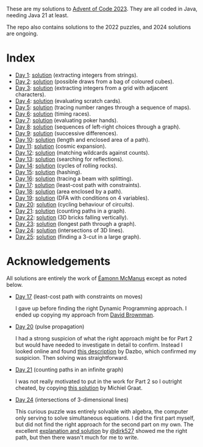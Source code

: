 These are my solutions to [Advent of Code 2023](https://adventofcode.com/2023).
They are all coded in Java, needing Java 21 at least.

The repo also contains solutions to the 2022 puzzles, and 2024 solutions are ongoing.

# Index

* [Day 1](https://adventofcode.com/2023/day/1): [solution](src/advent2023/Puzzle1.java) (extracting integers from strings).
* [Day 2](https://adventofcode.com/2023/day/2): [solution](src/advent2023/Puzzle2.java) (possible draws from a bag of coloured cubes).
* [Day 3](https://adventofcode.com/2023/day/3): [solution](src/advent2023/Puzzle3.java) (extracting integers from a grid with adjacent characters).
* [Day 4](https://adventofcode.com/2023/day/4): [solution](src/advent2023/Puzzle4.java) (evaluating scratch cards).
* [Day 5](https://adventofcode.com/2023/day/5): [solution](src/advent2023/Puzzle5.java) (tracing number ranges through a sequence of maps).
* [Day 6](https://adventofcode.com/2023/day/6): [solution](src/advent2023/Puzzle6.java) (timing races).
* [Day 7](https://adventofcode.com/2023/day/7): [solution](src/advent2023/Puzzle7.java) (evaluating poker hands).
* [Day 8](https://adventofcode.com/2023/day/8): [solution](src/advent2023/Puzzle8.java) (sequences of left-right choices through a graph).
* [Day 9](https://adventofcode.com/2023/day/9): [solution](src/advent2023/Puzzle9.java) (successive differences).
* [Day 10](https://adventofcode.com/2023/day/10): [solution](src/advent2023/Puzzle10.java) (length and enclosed area of a path).
* [Day 11](https://adventofcode.com/2023/day/11): [solution](src/advent2023/Puzzle11.java) (cosmic expansion).
* [Day 12](https://adventofcode.com/2023/day/12): [solution](src/advent2023/Puzzle12.java) (matching wildcards against counts).
* [Day 13](https://adventofcode.com/2023/day/13): [solution](src/advent2023/Puzzle13.java) (searching for reflections).
* [Day 14](https://adventofcode.com/2023/day/14): [solution](src/advent2023/Puzzle14.java) (cycles of rolling rocks).
* [Day 15](https://adventofcode.com/2023/day/15): [solution](src/advent2023/Puzzle15.java) (hashing).
* [Day 16](https://adventofcode.com/2023/day/16): [solution](src/advent2023/Puzzle16.java) (tracing a beam with splitting).
* [Day 17](https://adventofcode.com/2023/day/17): [solution](src/advent2023/Puzzle17.java) (least-cost path with constraints).
* [Day 18](https://adventofcode.com/2023/day/18): [solution](src/advent2023/Puzzle18.java) (area enclosed by a path).
* [Day 19](https://adventofcode.com/2023/day/19): [solution](src/advent2023/Puzzle19.java) (DFA with conditions on 4 variables).
* [Day 20](https://adventofcode.com/2023/day/20): [solution](src/advent2023/Puzzle20.java) (cycling behaviour of circuits).
* [Day 21](https://adventofcode.com/2023/day/21): [solution](src/advent2023/Puzzle21.java) (counting paths in a graph).
* [Day 22](https://adventofcode.com/2023/day/22): [solution](src/advent2023/Puzzle22.java) (3D bricks falling vertically).
* [Day 23](https://adventofcode.com/2023/day/23): [solution](src/advent2023/Puzzle23.java) (longest path through a graph).
* [Day 24](https://adventofcode.com/2023/day/24): [solution](src/advent2023/Puzzle24.java) (intersections of 3D lines).
* [Day 25](https://adventofcode.com/2023/day/25): [solution](src/advent2023/Puzzle25.java) (finding a 3-cut in a large graph).

# Acknowledgements

All solutions are entirely the work of
[Éamonn McManus](https://github.com/eamonnmcmanus) except as noted below.

* [Day 17](https://adventofcode.com/2023/day/17) (least-cost path with constraints on moves)

  I gave up before finding the right Dynamic Programming approach. I ended up
  copying my approach from
  [David Brownman](https://advent-of-code.xavd.id/writeups/2023/day/17/).

* [Day 20](https://adventofcode.com/2023/day/20) (pulse propagation)

  I had a strong suspicion of what the right approach might be for Part 2 but
  would have needed to investigate in detail to confirm. Instead I looked online
  and found
  [this description](https://colab.sandbox.google.com/github/derailed-dash/Advent-of-Code/blob/master/src/AoC_2023/Dazbo%27s_Advent_of_Code_2023.ipynb#scrollTo=EFS4IeuPndFb)
  by Dazbo, which confirmed my suspicion. Then solving was straightforward.

* [Day 21](https://adventofcode.com/2023/day/21) (counting paths in an infinite graph)

  I was not really motivated to put in the work for Part 2 so I outright cheated, by copying
  [this solution](https://github.com/ash42/adventofcode/tree/main/adventofcode2023/src/nl/michielgraat/adventofcode2023/day21)
  by Michiel Graat.

* [Day 24](https://adventofcode.com/2023/day/21) (intersections of 3-dimensional lines)

  This curious puzzle was entirely solvable with algebra, the computer only
  serving to solve simultaneous equations. I did the first part myself, but did
  not find the right approach for the second part on my own. The excellent
  [explanation and solution](https://github.com/dirk527/aoc2021/blob/main/src/aoc2023/Day24.java)
  by [@dirk527](https://github.com/dirk527) showed me the right path, but then
  there wasn't much for me to write.
